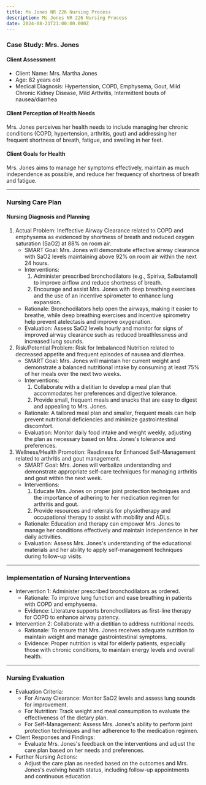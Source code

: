 ```yaml
---
title: Ms Jones NR 226 Nursing Process
description: Ms Jones NR 226 Nursing Process
date: 2024-08-21T21:00:00.000Z
---
```


### Case Study: Mrs. Jones

#### Client Assessment

* Client Name: Mrs. Martha Jones
* Age: 82 years old
* Medical Diagnosis: Hypertension, COPD, Emphysema, Gout, Mild Chronic Kidney Disease, Mild Arthritis, Intermittent bouts of nausea/diarrhea

#### Client Perception of Health Needs

Mrs. Jones perceives her health needs to include managing her chronic conditions (COPD, hypertension, arthritis, gout) and addressing her frequent shortness of breath, fatigue, and swelling in her feet.

#### Client Goals for Health

Mrs. Jones aims to manage her symptoms effectively, maintain as much independence as possible, and reduce her frequency of shortness of breath and fatigue.

***

### Nursing Care Plan

#### Nursing Diagnosis and Planning

1. Actual Problem: Ineffective Airway Clearance related to COPD and emphysema as evidenced by shortness of breath and reduced oxygen saturation (SaO2) at 88% on room air.
   * SMART Goal: Mrs. Jones will demonstrate effective airway clearance with SaO2 levels maintaining above 92% on room air within the next 24 hours.
   * Interventions:
     1. Administer prescribed bronchodilators (e.g., Spiriva, Salbutamol) to improve airflow and reduce shortness of breath.
     2. Encourage and assist Mrs. Jones with deep breathing exercises and the use of an incentive spirometer to enhance lung expansion.
   * Rationale: Bronchodilators help open the airways, making it easier to breathe, while deep breathing exercises and incentive spirometry help prevent atelectasis and improve oxygenation.
   * Evaluation: Assess SaO2 levels hourly and monitor for signs of improved airway clearance such as reduced breathlessness and increased lung sounds.
2. Risk/Potential Problem: Risk for Imbalanced Nutrition related to decreased appetite and frequent episodes of nausea and diarrhea.
   * SMART Goal: Mrs. Jones will maintain her current weight and demonstrate a balanced nutritional intake by consuming at least 75% of her meals over the next two weeks.
   * Interventions:
     1. Collaborate with a dietitian to develop a meal plan that accommodates her preferences and digestive tolerance.
     2. Provide small, frequent meals and snacks that are easy to digest and appealing to Mrs. Jones.
   * Rationale: A tailored meal plan and smaller, frequent meals can help prevent nutritional deficiencies and minimize gastrointestinal discomfort.
   * Evaluation: Monitor daily food intake and weight weekly, adjusting the plan as necessary based on Mrs. Jones's tolerance and preferences.
3. Wellness/Health Promotion: Readiness for Enhanced Self-Management related to arthritis and gout management.
   * SMART Goal: Mrs. Jones will verbalize understanding and demonstrate appropriate self-care techniques for managing arthritis and gout within the next week.
   * Interventions:
     1. Educate Mrs. Jones on proper joint protection techniques and the importance of adhering to her medication regimen for arthritis and gout.
     2. Provide resources and referrals for physiotherapy and occupational therapy to assist with mobility and ADLs.
   * Rationale: Education and therapy can empower Mrs. Jones to manage her conditions effectively and maintain independence in her daily activities.
   * Evaluation: Assess Mrs. Jones's understanding of the educational materials and her ability to apply self-management techniques during follow-up visits.

***

### Implementation of Nursing Interventions

* Intervention 1: Administer prescribed bronchodilators as ordered.
  * Rationale: To improve lung function and ease breathing in patients with COPD and emphysema.
  * Evidence: Literature supports bronchodilators as first-line therapy for COPD to enhance airway patency.
* Intervention 2: Collaborate with a dietitian to address nutritional needs.
  * Rationale: To ensure that Mrs. Jones receives adequate nutrition to maintain weight and manage gastrointestinal symptoms.
  * Evidence: Proper nutrition is vital for elderly patients, especially those with chronic conditions, to maintain energy levels and overall health.

***

### Nursing Evaluation

* Evaluation Criteria:
  * For Airway Clearance: Monitor SaO2 levels and assess lung sounds for improvement.
  * For Nutrition: Track weight and meal consumption to evaluate the effectiveness of the dietary plan.
  * For Self-Management: Assess Mrs. Jones's ability to perform joint protection techniques and her adherence to the medication regimen.
* Client Responses and Findings:
  * Evaluate Mrs. Jones's feedback on the interventions and adjust the care plan based on her needs and preferences.
* Further Nursing Actions:
  * Adjust the care plan as needed based on the outcomes and Mrs. Jones's evolving health status, including follow-up appointments and continuous education.
